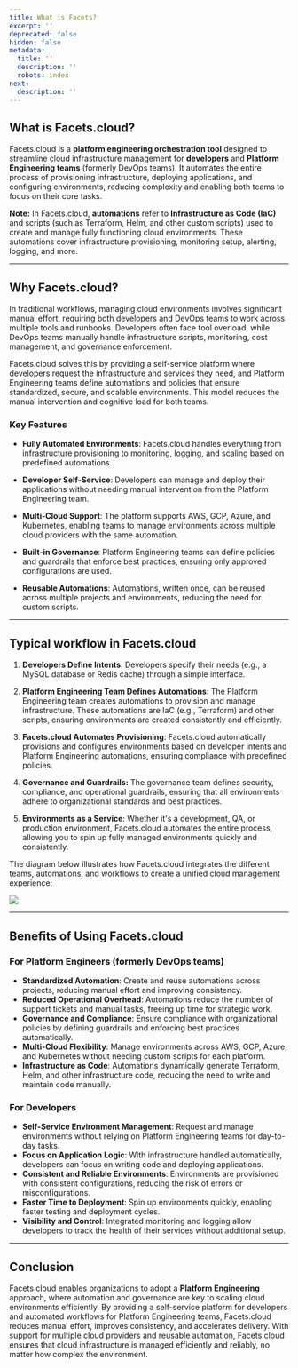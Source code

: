 ```yaml
---
title: What is Facets?
excerpt: ''
deprecated: false
hidden: false
metadata:
  title: ''
  description: ''
  robots: index
next:
  description: ''
---
```

## What is Facets.cloud?

Facets.cloud is a **platform engineering orchestration tool** designed to streamline cloud infrastructure management for **developers** and **Platform Engineering teams** (formerly DevOps teams). It automates the entire process of provisioning infrastructure, deploying applications, and configuring environments, reducing complexity and enabling both teams to focus on their core tasks.

**Note:** In Facets.cloud, **automations** refer to **Infrastructure as Code (IaC)** and scripts (such as Terraform, Helm, and other custom scripts) used to create and manage fully functioning cloud environments. These automations cover infrastructure provisioning, monitoring setup, alerting, logging, and more.

***

## Why Facets.cloud?

In traditional workflows, managing cloud environments involves significant manual effort, requiring both developers and DevOps teams to work across multiple tools and runbooks. Developers often face tool overload, while DevOps teams manually handle infrastructure scripts, monitoring, cost management, and governance enforcement.

Facets.cloud solves this by providing a self-service platform where developers request the infrastructure and services they need, and Platform Engineering teams define automations and policies that ensure standardized, secure, and scalable environments. This model reduces the manual intervention and cognitive load for both teams.

### Key Features

* **Fully Automated Environments**: Facets.cloud handles everything from infrastructure provisioning to monitoring, logging, and scaling based on predefined automations.

* **Developer Self-Service**: Developers can manage and deploy their applications without needing manual intervention from the Platform Engineering team.

* **Multi-Cloud Support**: The platform supports AWS, GCP, Azure, and Kubernetes, enabling teams to manage environments across multiple cloud providers with the same automation.

* **Built-in Governance**: Platform Engineering teams can define policies and guardrails that enforce best practices, ensuring only approved configurations are used.

* **Reusable Automations**: Automations, written once, can be reused across multiple projects and environments, reducing the need for custom scripts.

***

## Typical workflow in  Facets.cloud

1. **Developers Define Intents**: Developers specify their needs (e.g., a MySQL database or Redis cache) through a simple interface.

2. **Platform Engineering Team Defines Automations**: The Platform Engineering team creates automations to provision and manage infrastructure. These automations are IaC (e.g., Terraform) and other scripts, ensuring environments are created consistently and efficiently.

3. **Facets.cloud Automates Provisioning**: Facets.cloud automatically provisions and configures environments based on developer intents and Platform Engineering automations, ensuring compliance with predefined policies.

4. **Governance and Guardrails:** The governance team defines security, compliance, and operational guardrails, ensuring that all environments adhere to organizational standards and best practices.

5. **Environments as a Service**: Whether it's a development, QA, or production environment, Facets.cloud automates the entire process, allowing you to spin up fully managed environments quickly and consistently.

The diagram below illustrates how Facets.cloud integrates the different teams, automations, and workflows to create a unified cloud management experience:

<Image align="center" className="border" border={true} src="https://files.readme.io/ca61990453d35be136b268a3dbd010f96e353b43f96451fd55958a336a1f85b9-Screenshot_2024-08-08_at_1.36.02_PM.png" />

***

## Benefits of Using Facets.cloud

### For Platform Engineers (formerly DevOps teams)

* **Standardized Automation**: Create and reuse automations across projects, reducing manual effort and improving consistency.
* **Reduced Operational Overhead**: Automations reduce the number of support tickets and manual tasks, freeing up time for strategic work.
* **Governance and Compliance**: Ensure compliance with organizational policies by defining guardrails and enforcing best practices automatically.
* **Multi-Cloud Flexibility**: Manage environments across AWS, GCP, Azure, and Kubernetes without needing custom scripts for each platform.
* **Infrastructure as Code**: Automations dynamically generate Terraform, Helm, and other infrastructure code, reducing the need to write and maintain code manually.

### For Developers

* **Self-Service Environment Management**: Request and manage environments without relying on Platform Engineering teams for day-to-day tasks.
* **Focus on Application Logic**: With infrastructure handled automatically, developers can focus on writing code and deploying applications.
* **Consistent and Reliable Environments**: Environments are provisioned with consistent configurations, reducing the risk of errors or misconfigurations.
* **Faster Time to Deployment**: Spin up environments quickly, enabling faster testing and deployment cycles.
* **Visibility and Control**: Integrated monitoring and logging allow developers to track the health of their services without additional setup.

***

## Conclusion

Facets.cloud enables organizations to adopt a **Platform Engineering** approach, where automation and governance are key to scaling cloud environments efficiently. By providing a self-service platform for developers and automated workflows for Platform Engineering teams, Facets.cloud reduces manual effort, improves consistency, and accelerates delivery. With support for multiple cloud providers and reusable automation, Facets.cloud ensures that cloud infrastructure is managed efficiently and reliably, no matter how complex the environment.

